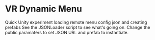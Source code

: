 # VR Dynamic Menu
Quick Unity experiment loading remote menu config json and creating prefabs 
See the JSONLoader script to see what's going on. Change the public paramaters to set JSON URL and prefab to instantiate.
